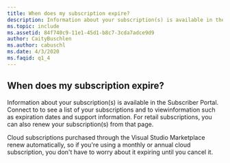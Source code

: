 ```yaml
---
title: When does my subscription expire?
description: Information about your subscription(s) is available in the Subscriber Portal. Connect to https://my.visualstudio.com/subscriptions to...
ms.topic: include
ms.assetid: 84f740c9-11e1-45d1-b8c7-3cda7adce9d9
author: CaityBuschlen
ms.author: cabuschl
ms.date: 4/3/2020
ms.faqid: q1_4
---
```


## When does my subscription expire?

Information about your subscription(s) is available in the Subscriber Portal. Connect to to see a list of your subscriptions and to viewinformation such as expiration dates and support information. For retail subscriptions, you can also renew your subscription(s) from that page.

Cloud subscriptions purchased through the Visual Studio Marketplace renew automatically, so if you're using a monthly or annual cloud subscription, you don't have to worry about it expiring until you cancel it.

